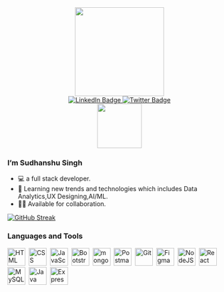 <div id="header" align="center">
  
  <img src="https://media3.giphy.com/media/L8K62iTDkzGX6/200w.webp?cid=ecf05e472tkn8tudak1iy3briacg66m1qsed66praz1wm4oo&ep=v1_gifs_related&rid=200w.webp&ct=g" width="200"/>
  <div id="badges">
  <a href="https://www.linkedin.com/in/sudhanshusingh32/">
    <img src="https://img.shields.io/badge/LinkedIn-blue?style=for-the-badge&logo=linkedin&logoColor=white" alt="LinkedIn Badge"/>
  </a>
  <a href="https://twitter.com/_sudhanshu97">
    <img src="https://img.shields.io/badge/Twitter-blue?style=for-the-badge&logo=twitter&logoColor=white" alt="Twitter Badge"/>
  </a>

</div>
<img src="https://komarev.com/ghpvc/?username=sudhanshusingh-g&style=flat-square&color=blue" alt=""/>
<br/>
  <img src="https://media1.giphy.com/media/jTMw980OBX5YEAulPm/200w.webp?cid=ecf05e47j9zw1kwjhpjfz4gl5081x8mumvwrmjlzomk0e7na&ep=v1_stickers_search&rid=200w.webp&ct=s" width="100px"/>
</div>



### I’m Sudhanshu Singh
- 💻 a full stack developer.
- 🌱 Learning new trends and technologies which includes Data Analytics,UX Designing,AI/ML.
- 🤝🏻 Available for collaboration.

[![GitHub Streak](https://streak-stats.demolab.com/?user=sudhanshusingh-g)](https://git.io/streak-stats)



### Languages and Tools

<div>
 <img src="https://www.vectorlogo.zone/logos/w3_html5/w3_html5-icon.svg" title="HTML5" alt="HTML" width="40" height="40"/>&nbsp;
 <img src="https://www.vectorlogo.zone/logos/w3_css/w3_css-icon.svg" title="CSS3" alt="CSS" width="40" height="40"/>&nbsp;
 <img src="https://upload.vectorlogo.zone/logos/javascript/images/806c2e30-cf85-4b36-81bb-037049603c34.svg" title="JavaScript" alt="JavaScript" width="40" height="40"/>&nbsp;
 <img src="https://upload.vectorlogo.zone/logos/getbootstrap/images/987f8f6c-263a-47b1-a85d-853cfca215d9.svg" title="Bootstrap" alt="Bootstrap" width="40" height="40"/>&nbsp;
 <img src="https://www.vectorlogo.zone/logos/mongodb/mongodb-icon.svg" title="mongoDB"  alt="mongoDB" width="40" height="40"/>&nbsp;
 <img src="https://www.vectorlogo.zone/logos/getpostman/getpostman-icon.svg" title="Postman"  alt="Postman" width="40" height="40"/>&nbsp;
 <img src="https://www.vectorlogo.zone/logos/git-scm/git-scm-icon.svg" title="Git" alt="Git" width="40" height="40"/>&nbsp;
  <img src="https://www.vectorlogo.zone/logos/figma/figma-icon.svg" title="Figma"  alt="Figma" width="40" height="40"/>&nbsp;
  <img src="https://www.vectorlogo.zone/logos/nodejs/nodejs-icon.svg" title="NodeJS"  alt="NodeJS" width="40" height="40"/>&nbsp;
  <img src="https://www.vectorlogo.zone/logos/reactjs/reactjs-icon.svg" title="React"  alt="React" width="40" height="40"/>&nbsp;
  <img src="https://www.vectorlogo.zone/logos/mysql/mysql-ar21.svg" title="MySQL"  alt="MySQL" width="40" height="40"/>&nbsp;
  <img src="https://www.vectorlogo.zone/logos/java/java-icon.svg" title="Java"  alt="Java" width="40" height="40"/>&nbsp;
  <img src="https://www.vectorlogo.zone/logos/expressjs/expressjs-icon.svg" title="ExpressJS"  alt="ExpressJS" width="40" height="40"/>&nbsp;
  
  
  
  
  
  
  
</div>

